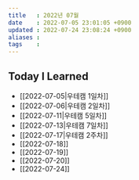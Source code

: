 ```yaml
---
title   : 2022년 07월 
date    : 2022-07-05 23:01:05 +0900
updated : 2022-07-24 23:08:24 +0900
aliases : 
tags    : 
---
```

## Today I Learned
- [[2022-07-05|우테캠 1일차]]
- [[2022-07-06|우테캠 2일차]]
- [[2022-07-11|우테캠 5일차]]
- [[2022-07-13|우테캠 7일차]]
- [[2022-07-17|우테캠 2주차]]
- [[2022-07-18]]
- [[2022-07-19]]
- [[2022-07-20]]
- [[2022-07-24]]
